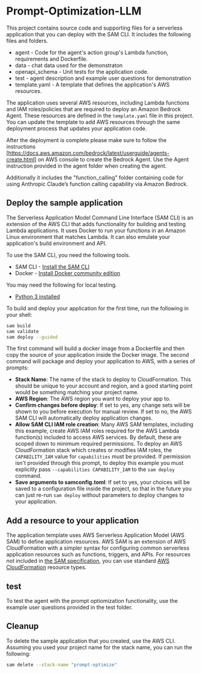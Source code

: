 # Prompt-Optimization-LLM

This project contains source code and supporting files for a serverless application that you can deploy with the SAM CLI. It includes the following files and folders.

- agent - Code for the agent's action group's Lambda function, requirements and Dockerfile.
- data - chat data used for the demonstraton
- openapi_schema - Unit tests for the application code.
- test -  agent description and example user questions for demonstration
- template.yaml - A template that defines the application's AWS resources.


The application uses several AWS resources, including Lambda functions and IAM roles/policies that are required to deploy an Amazon Bedrock Agent. These resources are defined in the `template.yaml` file in this project. You can update the template to add AWS resources through the same deployment process that updates your application code.

After the deployment is complete please make sure to follow the instructions [https://docs.aws.amazon.com/bedrock/latest/userguide/agents-create.html] on AWS console to create the Bedrock Agent. Use the Agent instruction provided in the agent folder when creating the agent.

Additionally it includes the "function_calling" folder containing code for using Anthropic Claude’s function calling capability via Amazon Bedrock.

## Deploy the sample application

The Serverless Application Model Command Line Interface (SAM CLI) is an extension of the AWS CLI that adds functionality for building and testing Lambda applications. It uses Docker to run your functions in an Amazon Linux environment that matches Lambda. It can also emulate your application's build environment and API.

To use the SAM CLI, you need the following tools.

* SAM CLI - [Install the SAM CLI](https://docs.aws.amazon.com/serverless-application-model/latest/developerguide/serverless-sam-cli-install.html)
* Docker - [Install Docker community edition](https://hub.docker.com/search/?type=edition&offering=community)

You may need the following for local testing.
* [Python 3 installed](https://www.python.org/downloads/)

To build and deploy your application for the first time, run the following in your shell:

```bash
sam build
sam validate
sam deploy --guided
```

The first command will build a docker image from a Dockerfile and then copy the source of your application inside the Docker image. The second command will package and deploy your application to AWS, with a series of prompts:

* **Stack Name**: The name of the stack to deploy to CloudFormation. This should be unique to your account and region, and a good starting point would be something matching your project name.
* **AWS Region**: The AWS region you want to deploy your app to.
* **Confirm changes before deploy**: If set to yes, any change sets will be shown to you before execution for manual review. If set to no, the AWS SAM CLI will automatically deploy application changes.
* **Allow SAM CLI IAM role creation**: Many AWS SAM templates, including this example, create AWS IAM roles required for the AWS Lambda function(s) included to access AWS services. By default, these are scoped down to minimum required permissions. To deploy an AWS CloudFormation stack which creates or modifies IAM roles, the `CAPABILITY_IAM` value for `capabilities` must be provided. If permission isn't provided through this prompt, to deploy this example you must explicitly pass `--capabilities CAPABILITY_IAM` to the `sam deploy` command.
* **Save arguments to samconfig.toml**: If set to yes, your choices will be saved to a configuration file inside the project, so that in the future you can just re-run `sam deploy` without parameters to deploy changes to your application.

## Add a resource to your application
The application template uses AWS Serverless Application Model (AWS SAM) to define application resources. AWS SAM is an extension of AWS CloudFormation with a simpler syntax for configuring common serverless application resources such as functions, triggers, and APIs. For resources not included in [the SAM specification](https://github.com/awslabs/serverless-application-model/blob/master/versions/2016-10-31.md), you can use standard [AWS CloudFormation](https://docs.aws.amazon.com/AWSCloudFormation/latest/UserGuide/aws-template-resource-type-ref.html) resource types.

## test
To test the agent with the prompt optiomization functionality, use the example user questions provided in the test folder.


## Cleanup

To delete the sample application that you created, use the AWS CLI. Assuming you used your project name for the stack name, you can run the following:

```bash
sam delete --stack-name "prompt-optimize"
```


